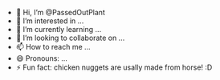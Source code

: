 - 👋 Hi, I’m @PassedOutPlant
- 👀 I’m interested in ...
- 🌱 I’m currently learning ...
- 💞️ I’m looking to collaborate on ...
- 📫 How to reach me ...
- 😄 Pronouns: ...
- ⚡ Fun fact: chicken nuggets are usally made from horse! :D

<!---
PassedOutPlant/PassedOutPlant is a ✨ special ✨ repository because its `README.md` (this file) appears on your GitHub profile.
You can click the Preview link to take a look at your changes.
--->
